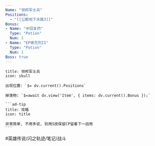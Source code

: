 ```yaml
---
Name: "领邦军士兵"
Positions:
  - "[[公都地下水路3]]"
Bonus: 
- Name: "中回复药"
  Type: "Potion"
  Num: 1
- Name: "EP填充剂II"
  Type: "Potion"
  Num: 1
Boss: true
---
```

````ad-danger
title: 领邦军士兵
icon: skull

出现位置: `$= dv.current().Positions`

掉落物: `$=await dv.view('Item', { items: dv.current().Bonus });`

```ad-tip
title: 攻略
icon: title

非常简单, 不用多说, 别用S技保留CP留着下一战用
```
````

#英雄传说/闪之轨迹/笔记/战斗
